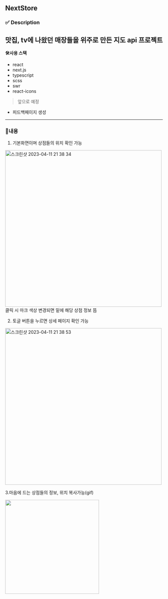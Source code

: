 ## NextStore

###  ✅ Description
맛집, tv에 나왔던 매장들을 위주로 만든 지도 api 프로젝트
---
**🛠️사용 스택**

- react
- next.js
- typescript
- scss
- swr
- react-icons

> 앞으로 예정
- 피드백페이지 생성

---
### 🚀내용
1. 기본화면이며 상점들의 위치 확인 가능
<img width="500" alt="스크린샷 2023-04-11 21 38 34" src="https://user-images.githubusercontent.com/111356420/231167119-e06ec7c5-f5b4-4238-ac95-406f8c8bad69.png">
클릭 시 마크 색상 변경되면 밑에 해당 상점 정보 뜸


2. 토글 버튼을 누르면 상세 페이지 확인 가능
<img width="500" alt="스크린샷 2023-04-11 21 38 53" src="https://user-images.githubusercontent.com/111356420/231175244-5e71c4af-a562-4147-8e8d-6b93a7ee7cad.png">


3.마음에 드는 상점들의 정보, 위치 복사가능(gif)
<br>

<img width="300" src="https://user-images.githubusercontent.com/111356420/231172281-606f4685-47d7-45cf-9738-ea056784cba1.gif"/>






